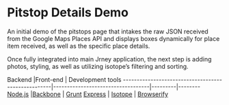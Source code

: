 Pitstop Details Demo
==================
An initial demo of the pitstops page that intakes the raw JSON received from the Google Maps Places API and displays boxes dynamically for place item received, as well as the specific place details. 

Once fully integrated into main Jrney application, the next step is adding photos, styling, as well as utilizing isotope’s filtering and sorting.

Backend                                         |Front-end                              | Development tools
----------------------------------------------------|-----------------------------------|---------|--------
[Node.js](http://nodejs.org/)  |[Backbone](https://backbonejs.org/) | [Grunt](http://gruntjs.com)
[Express](http://expressjs.com/) | [Isotope](http://http://isotope.metafizzy.co/) | [Browserify](http://browserify.org/)
